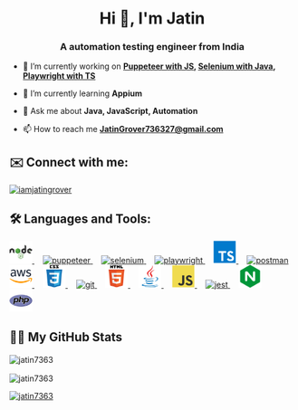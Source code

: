 <h1 align="center">Hi 👋, I'm Jatin</h1>
<h3 align="center">A automation testing engineer from India</h3>

- 🔭 I’m currently working on **[Puppeteer with JS](https://pptr.dev/), [Selenium with Java](https://www.selenium.dev/), [Playwright with TS](https://playwright.dev/)**

- 🌱 I’m currently learning **Appium**

- 💬 Ask me about **Java, JavaScript, Automation**

- 📫 How to reach me **JatinGrover736327@gmail.com**

## ✉️ Connect with me:
 <p align="left"> <a href="https://linkedin.com/in/iamjatingrover" target="blank"><img align="center" src="https://raw.githubusercontent.com/rahuldkjain/github-profile-readme-generator/master/src/images/icons/Social/linked-in-alt.svg" alt="iamjatingrover" height="30" width="40" /></a>
</p>

## 🛠️ Languages and Tools:
<p align="left">
  <a href="https://nodejs.org" target="_blank" rel="noreferrer" style="margin-right: 15px;"> 
    <img src="https://raw.githubusercontent.com/devicons/devicon/master/icons/nodejs/nodejs-original-wordmark.svg" alt="nodejs" width="40" height="40"/> 
  </a> 

  <a href="https://github.com/puppeteer/puppeteer" target="_blank" rel="noreferrer" style="margin-right: 15px;"> 
    <img src="https://www.vectorlogo.zone/logos/pptrdev/pptrdev-official.svg" alt="puppeteer" width="40" height="40"/> 
  </a> 

  <a href="https://www.selenium.dev" target="_blank" rel="noreferrer" style="margin-right: 15px;"> 
    <img src="https://raw.githubusercontent.com/detain/svg-logos/780f25886640cef088af994181646db2f6b1a3f8/svg/selenium-logo.svg" alt="selenium" width="40" height="40"/> 
  </a>

  <a href="https://playwright.dev" target="_blank" rel="noreferrer" style="margin-right: 15px;"> 
    <img src="https://upload.wikimedia.org/wikipedia/commons/7/75/Playwright_Logo.svg" alt="playwright" width="100" height="40"/> 
  </a> 

  <a href="https://www.typescriptlang.org/" target="_blank" rel="noreferrer" style="margin-right: 15px;"> 
    <img src="https://raw.githubusercontent.com/devicons/devicon/master/icons/typescript/typescript-original.svg" alt="typescript" width="40" height="40"/> 
  </a> 

  <a href="https://postman.com" target="_blank" rel="noreferrer" style="margin-right: 15px;"> 
    <img src="https://www.vectorlogo.zone/logos/getpostman/getpostman-icon.svg" alt="postman" width="40" height="40"/> 
  </a> 

  <a href="https://aws.amazon.com" target="_blank" rel="noreferrer" style="margin-right: 15px;"> 
    <img src="https://raw.githubusercontent.com/devicons/devicon/master/icons/amazonwebservices/amazonwebservices-original-wordmark.svg" alt="aws" width="40" height="40"/> 
  </a> 

  <a href="https://www.w3schools.com/css/" target="_blank" rel="noreferrer" style="margin-right: 15px;"> 
    <img src="https://raw.githubusercontent.com/devicons/devicon/master/icons/css3/css3-original-wordmark.svg" alt="css3" width="40" height="40"/> 
  </a> 

  <a href="https://git-scm.com/" target="_blank" rel="noreferrer" style="margin-right: 15px;"> 
    <img src="https://www.vectorlogo.zone/logos/git-scm/git-scm-icon.svg" alt="git" width="40" height="40"/> 
  </a> 

  <a href="https://www.w3.org/html/" target="_blank" rel="noreferrer" style="margin-right: 15px;"> 
    <img src="https://raw.githubusercontent.com/devicons/devicon/master/icons/html5/html5-original-wordmark.svg" alt="html5" width="40" height="40"/> 
  </a> 

  <a href="https://www.java.com" target="_blank" rel="noreferrer" style="margin-right: 15px;"> 
    <img src="https://raw.githubusercontent.com/devicons/devicon/master/icons/java/java-original.svg" alt="java" width="40" height="40"/> 
  </a> 

  <a href="https://developer.mozilla.org/en-US/docs/Web/JavaScript" target="_blank" rel="noreferrer" style="margin-right: 15px;"> 
    <img src="https://raw.githubusercontent.com/devicons/devicon/master/icons/javascript/javascript-original.svg" alt="javascript" width="40" height="40"/> 
  </a> 

  <a href="https://jestjs.io" target="_blank" rel="noreferrer" style="margin-right: 15px;"> 
    <img src="https://www.vectorlogo.zone/logos/jestjsio/jestjsio-icon.svg" alt="jest" width="40" height="40"/> 
  </a> 

  <a href="https://www.nginx.com" target="_blank" rel="noreferrer" style="margin-right: 15px;"> 
    <img src="https://raw.githubusercontent.com/devicons/devicon/master/icons/nginx/nginx-original.svg" alt="nginx" width="40" height="40"/> 
  </a> 

  <a href="https://www.php.net" target="_blank" rel="noreferrer" style="margin-right: 15px;"> 
    <img src="https://raw.githubusercontent.com/devicons/devicon/master/icons/php/php-original.svg" alt="php" width="40" height="40"/> 
  </a>
</p>

## 👨‍💻 My GitHub Stats

<p><img align="center" src="https://github-readme-streak-stats.herokuapp.com/?user=jatin7363&" alt="jatin7363" /></p>

<p><img align="center" src="https://github-readme-stats.vercel.app/api/top-langs?username=jatin7363&show_icons=true&locale=en&layout=compact" alt="jatin7363" /></p>

<p align="left"> <a href="https://github.com/ryo-ma/github-profile-trophy"><img src="https://github-profile-trophy.vercel.app/?username=jatin7363" alt="jatin7363" /></a> </p>
